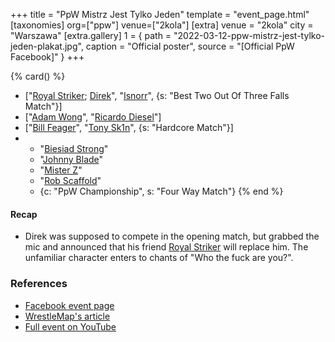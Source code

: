 +++
title = "PpW Mistrz Jest Tylko Jeden"
template = "event_page.html"
[taxonomies]
org=["ppw"]
venue=["2kola"]
[extra]
venue = "2kola"
city = "Warszawa"
[extra.gallery]
1 = { path = "2022-03-12-ppw-mistrz-jest-tylko-jeden-plakat.jpg", caption = "Official poster", source = "[Official PpW Facebook]" }
+++

{% card() %}
- ["[Royal Striker](@/w/royal-striker.md); [Direk](@/w/direk.md)", "[Isnorr](@/w/isnorr.md)",
  {s: "Best Two Out Of Three Falls Match"}]
- ["[Adam Wong](@/w/adam-wong.md)", "[Ricardo Diesel](@/w/ricardo-diesel.md)"]
- ["[Bill Feager](@/w/feager.md)", "[Tony Sk1n](@/w/tony-sk1n.md)", {s: "Hardcore
      Match"}]
- - "[Biesiad Strong](@/w/biesiad.md)"
  - "[Johnny Blade](@/w/johnny-blade.md)"
  - "[Mister Z](@/w/mister-z.md)"
  - "[Rob Scaffold](@/w/rob-scaffold.md)"
  - {c: "PpW Championship", s: "Four Way Match"}
{% end %}

#### Recap

* Direk was supposed to compete in the opening match, but grabbed the mic and announced that his friend [Royal Striker](@/w/royal-striker.md) will replace him. The unfamiliar character enters to chants of "Who the fuck are you?".

### References

* [Facebook event page](https://www.facebook.com/events/469423497960404)
* [WrestleMap's article](https://www.wrestlemap.com/news/1drguugh9ebvne7mytbnm3sez4nga9)
* [Full event on YouTube](https://www.youtube.com/watch?v=tN_R7MRMeys)
